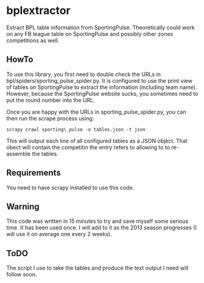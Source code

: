 bplextractor
============

Extract BPL table information from SportingPulse. Theoretically could work on any FB league table on SportingPulse and possibly other zones competitions as well.

HowTo
-----

To use this library, you first need to double check the URLs in bpl/spiders/sporting\_pulse\_spider.py. It is configured to use the print view of tables on SportingPulse to extract the information (including team name). However, because the SportingPulse website sucks, you sometimes need to put the round number into the URL.

Once you are happy with the URLs in sporting\_pulse\_spider.py, you can then run the scrape process using:

    scrapy crawl sporting\_pulse -o tables.json -t json

This will output each line of all configured tables as a JSON object. That obect will contain the competitin the entry refers to allowing to to re-assemble the tables.

Requirements
------------

You need to have scrapy installed to use this code.

Warning
-------
This code was written in 15 minutes to try and save myself some serious time. It has been used once. I will add to it as the 2013 season progresses (I will use it on average one every 2 weeks).

ToDO
----
The script I use to take the tables and produce the text output I need will follow soon.
